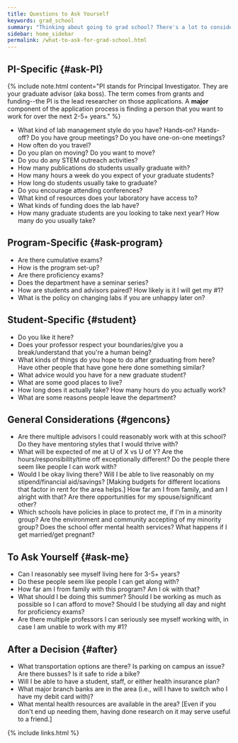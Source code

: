 ```yaml
---
title: Questions to Ask Yourself
keywords: grad_school
summary: "Thinking about going to grad school? There's a lot to consider."
sidebar: home_sidebar
permalink: /what-to-ask-for-grad-school.html
---
```


## PI-Specific {#ask-PI}

{% include note.html content="PI stands for Principal Investigator.
They are your graduate advisor (aka boss).
The term comes from grants and funding--the PI is the lead researcher on those
applications. A __major__ component of the application process is
finding a person that you want to work for over the next 2-5+ years." %}

* What kind of lab management style do you have? Hands-on? Hands-off?
Do you have group meetings? Do you have one-on-one meetings?
* How often do you travel?
* Do you plan on moving? Do you want to move?
* Do you do any STEM outreach activities?
* How many publications do students usually graduate with?
* How many hours a week do you expect of your graduate students?
* How long do students usually take to graduate?
* Do you encourage attending conferences?
* What kind of resources does your laboratory have access to?
* What kinds of funding does the lab have?
* How many graduate students are you looking to take next year?
How many do you usually take?

## Program-Specific {#ask-program}

* Are there cumulative exams?
* How is the program set-up?
* Are there proficiency exams?
* Does the department have a seminar series?
* How are students and advisors paired? How likely is it I will get my #1?
* What is the policy on changing labs if you are unhappy later on?


## Student-Specific {#student}

* Do you like it here?
* Does your professor respect your boundaries/give you a break/understand that
you're a human being?
* What kinds of things do you hope to do after graduating from here?
Have other people that have gone here done something similar?
* What advice would you have for a new graduate student?
* What are some good places to live?
* How long does it actually take? How many hours do you actually work?
* What are some reasons people leave the department?


## General Considerations {#gencons}

* Are there multiple advisors I could reasonably work with at this school?
Do they have mentoring styles that I would thrive with?
* What will be expected of me at U of X vs U of Y?
Are the hours/responsibility/time off exceptionally different?
Do the people there seem like people I can work with?
* Would I be okay living there? Will I be able to live reasonably on my
stipend/financial aid/savings?
[Making budgets for different locations that factor in rent for the area helps.]
How far am I from family, and am I alright with that?
Are there opportunities for my spouse/significant other?
* Which schools have policies in place to protect me, if I'm in a
minority group? Are the environment and community accepting of my minority
group? Does the school offer mental health services? What happens if I get
married/get pregnant?


## To Ask Yourself {#ask-me}
* Can I reasonably see myself living here for 3-5+ years?
* Do these people seem like people I can get along with?
* How far am I from family with this program? Am I ok with that?
* What should I be doing this summer? Should I be working as much as possible
so I can afford to move? Should I be studying all day and night for proficiency
exams?
* Are there multiple professors I can seriously see myself working with, in
case I am unable to work with my #1?

## After a Decision {#after}

* What transportation options are there? Is parking on campus an issue?
Are there busses? Is it safe to ride a bike?
* Will I be able to have a student, staff, or either health insurance plan?
* What major branch banks are in the area (i.e., will I have to switch who I
    have my debit card with)?
* What mental health resources are available in the area?
[Even if you don't end up needing them, having done research on it may serve
useful to a friend.]



{% include links.html %}
